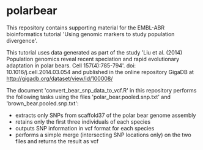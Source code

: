 # polarbear
This repository contains supporting material for the EMBL-ABR bioinformatics tutorial 'Using genomic markers to study population divergence'. 

This tutorial uses data generated as part of the study 'Liu et al. (2014) Population genomics reveal recent speciation and rapid evolutionary adaptation in polar bears. Cell 157(4):785-794'. doi: 10.1016/j.cell.2014.03.054
and published in the online repository GigaDB at http://gigadb.org/dataset/view/id/100008/

The document 'convert_bear_snp_data_to_vcf.R' in this repository performs the following tasks using the files 'polar_bear.pooled.snp.txt' and 'brown_bear.pooled.snp.txt':
- extracts only SNPs from scaffold37 of the polar bear genome assembly
- retains only the first three individuals of each species
- outputs SNP information in vcf format for each species
- performs a simple merge (intersecting SNP locations only) on the two files and returns the result as vcf

